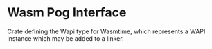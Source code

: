 # Wasm Pog Interface

Crate defining the Wapi type for Wasmtime, which represents a WAPI instance which may be added to a linker.
